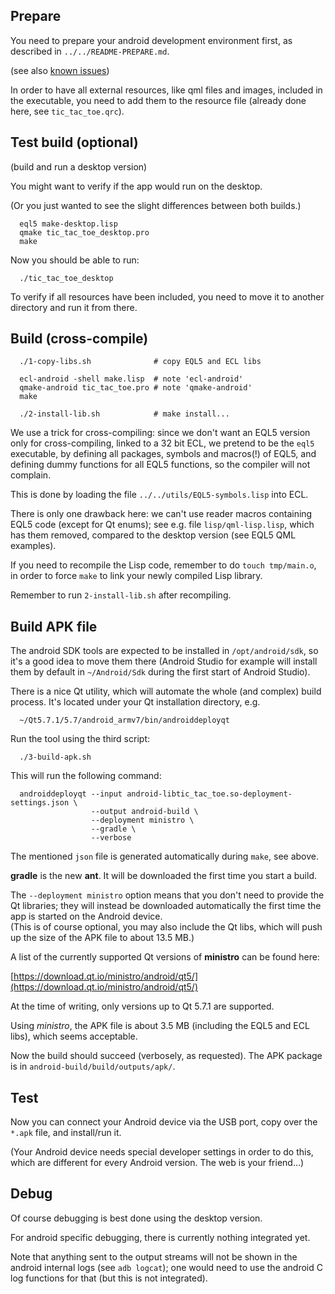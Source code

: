 
Prepare
-------

You need to prepare your android development environment first, as described
in `../../README-PREPARE.md`.

(see also [known issues](http://wiki.qt.io/Qt_for_Android_known_issues))

In order to have all external resources, like qml files and images, included
in the executable, you need to add them to the resource file (already done
here, see `tic_tac_toe.qrc`).



Test build (optional)
---------------------

(build and run a desktop version)

You might want to verify if the app would run on the desktop.

(Or you just wanted to see the slight differences between both builds.)

```
  eql5 make-desktop.lisp
  qmake tic_tac_toe_desktop.pro
  make
```

Now you should be able to run:

```
  ./tic_tac_toe_desktop
```

To verify if all resources have been included, you need to move it to another
directory and run it from there.



Build (cross-compile)
--------------------

```
  ./1-copy-libs.sh              # copy EQL5 and ECL libs

  ecl-android -shell make.lisp  # note 'ecl-android'
  qmake-android tic_tac_toe.pro # note 'qmake-android'
  make

  ./2-install-lib.sh            # make install...
```

We use a trick for cross-compiling: since we don't want an EQL5 version only
for cross-compiling, linked to a 32 bit ECL, we pretend to be the `eql5`
executable, by defining all packages, symbols and macros(!) of EQL5, and
defining dummy functions for all EQL5 functions, so the compiler will not
complain.

This is done by loading the file `../../utils/EQL5-symbols.lisp` into ECL.

There is only one drawback here: we can't use reader macros containing EQL5
code (except for Qt enums); see e.g. file `lisp/qml-lisp.lisp`, which has them
removed, compared to the desktop version (see EQL5 QML examples).

If you need to recompile the Lisp code, remember to do `touch tmp/main.o`,
in order to force `make` to link your newly compiled Lisp library.

Remember to run `2-install-lib.sh` after recompiling.



Build APK file
--------------

The android SDK tools are expected to be installed in `/opt/android/sdk`, so
it's a good idea to move them there (Android Studio for example will install
them by default in `~/Android/Sdk` during the first start of Android Studio).

There is a nice Qt utility, which will automate the whole (and complex) build
process. It's located under your Qt installation directory, e.g.

```
  ~/Qt5.7.1/5.7/android_armv7/bin/androiddeployqt
```

Run the tool using the third script:

```
  ./3-build-apk.sh
```

This will run the following command:

```
  androiddeployqt --input android-libtic_tac_toe.so-deployment-settings.json \
                  --output android-build \
                  --deployment ministro \
                  --gradle \
                  --verbose
```

The mentioned `json` file is generated automatically during `make`, see above.

**gradle** is the new **ant**. It will be downloaded the first time you start a
build.

The `--deployment ministro` option means that you don't need to provide the Qt
libraries; they will instead be downloaded automatically the first time the app
is started on the Android device.  
(This is of course optional, you may also include the Qt libs, which will push
up the size of the APK file to about 13.5 MB.)

A list of the currently supported Qt versions of **ministro** can be found here:

  [https://download.qt.io/ministro/android/qt5/](https://download.qt.io/ministro/android/qt5/)

At the time of writing, only versions up to Qt 5.7.1 are supported.

Using *ministro*, the APK file is about 3.5 MB (including the EQL5 and ECL
libs), which seems acceptable.

Now the build should succeed (verbosely, as requested). The APK package is in
`android-build/build/outputs/apk/`.



Test
----

Now you can connect your Android device via the USB port, copy over the `*.apk`
file, and install/run it.

(Your Android device needs special developer settings in order to do this,
which are different for every Android version. The web is your friend...)



Debug
-----

Of course debugging is best done using the desktop version.

For android specific debugging, there is currently nothing integrated yet.

Note that anything sent to the output streams will not be shown in the android
internal logs (see `adb logcat`); one would need to use the android C log
functions for that (but this is not integrated).
